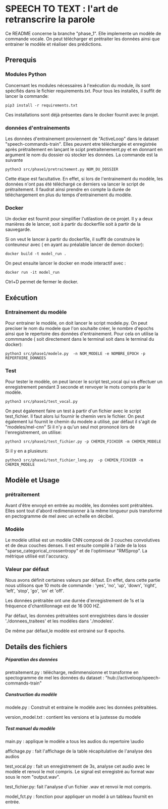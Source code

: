 # SPEECH TO TEXT : l'art de retranscrire la parole

Ce README concerne la branche "phase_1". Elle implemente un modèle de commande vocale.
On peut télécharger et prétraiter les données ainsi que entrainer le modèle et réaliser des prédictions.

## Prerequis


### Modules Python
Concernant les modules nécessaires à l'exécution du module, ils sont spécifiés dans le fichier requirements.txt.
Pour tous les installés, il suffit de lancer la commande:
```
pip3 install -r requirements.txt
```
Ces installations sont déjà présentes dans le docker fournit avec le projet.


### données d'entrainements

Les données d'entrainement proviennent de "ActiveLoop" dans le dataset "speech-commands-train".
Elles peuvent etre téléchargée et enregistrée après prétraitement en lançant le scipt pretraitenement.py et en donnant en argument le nom du dossier où stocker les données. La commande est la suivante
```
python3 src/phase1/pretraitement.py NOM_DU_DOSSIER
```
Cette étape est facultative. En effet, si lors de l'entrainement du modèle, les données n'ont pas été téléchargé ce derniers va lancer le script de prétraitement. Il faudrat ainsi prendre en compte la durée de téléchargement en plus du temps d'entrainement du modèle.

### Docker 

Un docker est fournit pour simplifier l'utilastion de ce projet.
Il y a deux manières de le lancer, soit à partir du dockerfile soit à partir de la sauvegarde.

Si on veut le lancer à partir du dockerfile, il suffit de construire le conteuneur avec ( en ayant au préalable lancer de demon docker):
```
docker build -t model_run .
```
On peut ensuite lancer le docker en mode interactif avec :
```
docker run -it model_run
```
Ctrl+D permet de fermer le docker.

## Exécution

### Entrainement du modèle

Pour entrainer le modèle, on doit lancer le script modele.py. On peut preciser le nom du modele que l'on souhaite créer, le nombre d'epochs  ainsi que le repertoire des données d'entrainement. Pour cela on utilise la commmande ( soit directement dans le terminal soit dans le terminal du docker):
```
python3 src/phase1/modele.py  -n NOM_MODELE -e NOMBRE_EPOCH -p REPERTOIRE_DONNEES
```

### Test 
Pour tester le modèle, on peut lancer le script test_vocal qui va effectuer un enregistrement pendant 3 seconde et renvoyer le mots compris par le modèle.
```
python3 src/phase1/test_vocal.py
```

On peut également faire un test à partir d'un fichier avec le script test_fichier. Il faut alors lui fournir le chemin vers le fichier. On peut également lui fournit le chemin du modele a utilisé, par défaut il s'agit de "modeles/mel-cnn"
Si il n'y a qu'un seul mot prononcé lors de l'enregistrement, on utilise:
```
python3 src/phase1/test_fichier.py -p CHEMIN_FICHIER -m CHEMIN_MODELE
```
Si il y en a plusieurs:
```
python3 src/phase1/test_fichier_long.py  -p CHEMIN_FICHIER -m CHEMIN_MODELE
```

## Modèle et Usage

### prétraitement

Avant d'être envoyé en entrée au modèle, les données sont prétraitées. Elles sont tout d'abord redimensionner à la même longueur puis transformé en pectogramme de mel avec un echelle en décibel.

### Modèle

Le modèle utilisé est un modèle CNN composé de 3 couches convolutives et de deux couches denses. Il est ensuite compilé à l'aide de la loss "sparse_categorical_crossentropy" et de l'optimiseur "RMSprop". La métrique utilisé est l'accuracy.


### Valeur par défaut
Nous avons définit certaines valeurs par défaut.
En effet, dans cette partie nous utilisons que 10 mots de commande : 'yes', 'no', 'up', 'down', 'right', 'left', 'stop', 'go', 'on' et 'off'.

Les données prétraitée ont une durrée d'enregistrement de 1s et la fréquence d'chantillonnage est de 16 000 HZ.

Par défaut, les données prétraitées sont enregistrées dans le dossier './donnees_traitees' et les modèles dans './modeles'.

De même par défaut,le modèle est entrainé sur 8 epochs.



## Details des fichiers

##### Péparation des données
pretraitement.py : télécharge, redimmensionne et transforme en spectogramme de mel les données du dataset : "hub://activeloop/speech-commands-train"

##### Construction du modèle
modele.py : Construit et entraine le modèle avec les données prétraitées.

version_model.txt : contient les versions et la justesse du modele

##### Test manuel du modèle
main.py :
applique le modèle a tous les audios du repertoire \audio

affichage.py :
fait l'affichage de la table récapitulative de l'analyse des audios

test_vocal.py : fait un enregistrement de 3s, analyse cet audio avec le modèle et renvoi le mot compris. Le signal est enregistré au format wav sous le nom "output.wav".

test_fichier.py: fait l'analyse d'un fichier .wav  et renvoi le mot compris.

model_fct.py : fonction pour appliquer un model à un tableau fournit en entrée.

